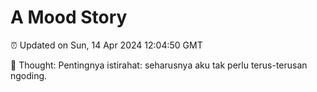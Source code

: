 # A Mood Story

⏰ Updated on Sun, 14 Apr 2024 12:04:50 GMT

💭 Thought: Pentingnya istirahat: seharusnya aku tak perlu terus-terusan ngoding.

